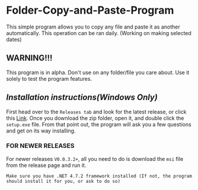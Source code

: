 # Folder-Copy-and-Paste-Program
This simple program allows you to copy any file and paste it as another automatically. This operation can be ran daily. (Working on making selected dates)

## WARNING!!!
This program is in alpha. Don't use on any folder/file you care about. Use it solely to test the program features.

## _Installation instructions(Windows Only)_ 

First head over to the `Releases tab` and look for the latest release, or click this [Link](https://github.com/VolcanicMG/File-Copy-and-Paste-Program/releases). Once you download the zip folder, open it, and double click the `setup.exe` file. From that point out, the program will ask you a few questions and get on its way installing.

### FOR NEWER RELEASES
For newer releases `V0.0.3.2+`, all you need to do is download the `msi` file from the release page and run it. 

`Make sure you have .NET 4.7.2 framework installed (If not, the program should install it for you, or ask to do so)`
